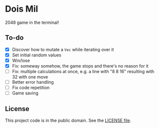 # Dois Mil

2048 game in the terminal!

## To-do

- [x] Discover how to mutate a `Vec` while iterating over it
- [x] Set initial random values
- [x] Win/lose
- [x] Fix: someway somehow, the game stops and there's no reason for it
- [ ] Fix: multiple calculations at once, e.g. a line with "8 8 16" resulting with 32 with one move
- [ ] Better error handling
- [ ] Fix code repetition
- [ ] Game saving

## License

This project code is in the public domain. See the [LICENSE file][1].

[1]: https://github.com/Nhanderu/dois-mil/blob/master/LICENSE
